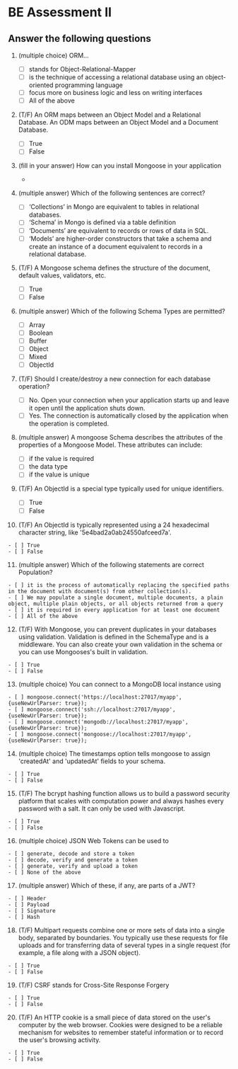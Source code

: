 # BE Assessment II

## Answer the following questions

1.  (multiple choice) ORM...

    - [ ] stands for Object-Relational-Mapper
    - [ ] is the technique of accessing a relational database using an object-oriented programming language
    - [ ] focus more on business logic and less on writing interfaces
    - [ ] All of the above

2.  (T/F) An ORM maps between an Object Model and a Relational Database. An ODM maps between an Object Model and a Document Database.

    - [ ] True
    - [ ] False

3.  (fill in your answer) How can you install Mongoose in your application

    - 

4.  (multiple answer) Which of the following sentences are correct?

    - [ ] ‘Collections’ in Mongo are equivalent to tables in relational databases.
    - [ ] ‘Schema’ in Mongo is defined via a table definition
    - [ ] ‘Documents’ are equivalent to records or rows of data in SQL.
    - [ ] ‘Models’ are higher-order constructors that take a schema and create an instance of a document equivalent to records in a relational database.

5.  (T/F) A Mongoose schema defines the structure of the document, default values, validators, etc.

    - [ ] True
    - [ ] False

6.  (multiple answer) Which of the following Schema Types are permitted?

    - [ ] Array
    - [ ] Boolean
    - [ ] Buffer
    - [ ] Object
    - [ ] Mixed
    - [ ] ObjectId

7.  (T/F) Should I create/destroy a new connection for each database operation?

    - [ ] No. Open your connection when your application starts up and leave it open until the application shuts down.
    - [ ] Yes. The connection is automatically closed by the application when the operation is completed.

8.  (multiple answer) A mongoose Schema describes the attributes of the properties of a Mongoose Model. These attributes can include:

    - [ ] if the value is required
    - [ ] the data type
    - [ ] if the value is unique

9.  (T/F) An ObjectId is a special type typically used for unique identifiers.

    - [ ] True
    - [ ] False

10.  (T/F) An ObjectId is typically represented using a 24 hexadecimal character string, like '5e4bad2a0ab24550afceed7a'. 
    
    - [ ] True
    - [ ] False

11.  (multiple answer) Which of the following statements are correct Population?
    
    - [ ] it is the process of automatically replacing the specified paths in the document with document(s) from other collection(s).
    - [ ] We may populate a single document, multiple documents, a plain object, multiple plain objects, or all objects returned from a query
    - [ ] it is required in every application for at least one document
    - [ ] All of the above

12.  (T/F) With Mongoose, you can prevent duplicates in your databases using validation. Validation is defined in the SchemaType and is a middleware. You can also create your own validation in the schema or you can use Mongooses's built in validation.
    
    - [ ] True
    - [ ] False

13.  (multiple choice) You can connect to a MongoDB local instance using
    
    - [ ] mongoose.connect('https://localhost:27017/myapp', {useNewUrlParser: true});
    - [ ] mongoose.connect('ssh://localhost:27017/myapp', {useNewUrlParser: true});
    - [ ] mongoose.connect('mongodb://localhost:27017/myapp', {useNewUrlParser: true});
    - [ ] mongoose.connect('mongoose://localhost:27017/myapp', {useNewUrlParser: true});

14.  (multiple choice) The timestamps option tells mongoose to assign 'createdAt' and 'updatedAt' fields to your schema.
    
    - [ ] True
    - [ ] False

15.  (T/F) The bcrypt hashing function allows us to build a password security platform that scales with computation power and always hashes every password with a salt. It can only be used with Javascript.
    
    - [ ] True
    - [ ] False

16.  (multiple choice) JSON Web Tokens can be used to
    
    - [ ] generate, decode and store a token
    - [ ] decode, verify and generate a token
    - [ ] generate, verify and upload a token
    - [ ] None of the above

17.  (multiple answer) Which of these, if any, are parts of a JWT?
    
    - [ ] Header
    - [ ] Payload
    - [ ] Signature
    - [ ] Hash

18.  (T/F) Multipart requests combine one or more sets of data into a single body, separated by boundaries. You typically use these requests for file uploads and for transferring data of several types in a single request (for example, a file along with a JSON object).
    
    - [ ] True
    - [ ] False

19.  (T/F) CSRF stands for Cross-Site Response Forgery
    
    - [ ] True
    - [ ] False

20.  (T/F) An HTTP cookie is a small piece of data stored on the user's computer by the web browser. Cookies were designed to be a reliable mechanism for websites to remember stateful information or to record the user's browsing activity.
    
    - [ ] True
    - [ ] False
